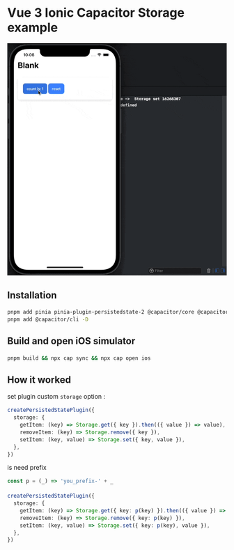 # Vue 3 Ionic Capacitor Storage example

![](./asset.gif)

## Installation

```sh
pnpm add pinia pinia-plugin-persistedstate-2 @capacitor/core @capacitor/storage
pnpm add @capacitor/cli -D
```

## Build and open iOS simulator

```sh
pnpm build && npx cap sync && npx cap open ios
```

## How it worked

set plugin custom `storage` option :

```ts
createPersistedStatePlugin({
  storage: {
    getItem: (key) => Storage.get({ key }).then(({ value }) => value),
    removeItem: (key) => Storage.remove({ key }),
    setItem: (key, value) => Storage.set({ key, value }),
  },
})
```

is need prefix

```ts
const p = (_) => 'you_prefix-' + _

createPersistedStatePlugin({
  storage: {
    getItem: (key) => Storage.get({ key: p(key) }).then(({ value }) => value),
    removeItem: (key) => Storage.remove({ key: p(key) }),
    setItem: (key, value) => Storage.set({ key: p(key), value }),
  },
})
```
